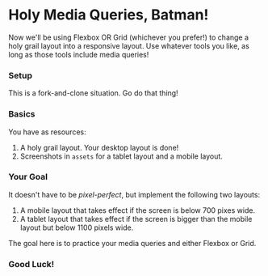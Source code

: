 # Holy Media Queries, Batman!

Now we'll be using Flexbox OR Grid (whichever you prefer!) to change a holy grail layout into a responsive layout. Use whatever tools you like, as long as those tools include media queries!


### Setup

This is a fork-and-clone situation. Go do that thing!


### Basics

You have as resources:

1. A holy grail layout. Your desktop layout is done!
2. Screenshots in `assets` for a tablet layout and a mobile layout.


### Your Goal

It doesn't have to be _pixel-perfect_, but implement the following two layouts:

1. A mobile layout that takes effect if the screen is below 700 pixes wide.
2. A tablet layout that takes effect if the screen is bigger than the mobile layout but below 1100 pixels wide.

The goal here is to practice your media queries and either Flexbox or Grid.


### Good Luck!
